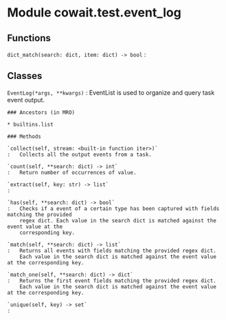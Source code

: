 Module cowait.test.event_log
============================

Functions
---------

    
`dict_match(search: dict, item: dict) ‑> bool`
:   

Classes
-------

`EventLog(*args, **kwargs)`
:   EventList is used to organize and query task event output.

    ### Ancestors (in MRO)

    * builtins.list

    ### Methods

    `collect(self, stream: <built-in function iter>)`
    :   Collects all the output events from a task.

    `count(self, **search: dict) ‑> int`
    :   Return number of occurrences of value.

    `extract(self, key: str) ‑> list`
    :

    `has(self, **search: dict) ‑> bool`
    :   Checks if a event of a certain type has been captured with fields matching the provided
        regex dict. Each value in the search dict is matched against the event value at the
        corresponding key.

    `match(self, **search: dict) ‑> list`
    :   Returns all events with fields matching the provided regex dict.
        Each value in the search dict is matched against the event value at the corresponding key.

    `match_one(self, **search: dict) ‑> dict`
    :   Returns the first event fields matching the provided regex dict.
        Each value in the search dict is matched against the event value at the corresponding key.

    `unique(self, key) ‑> set`
    :